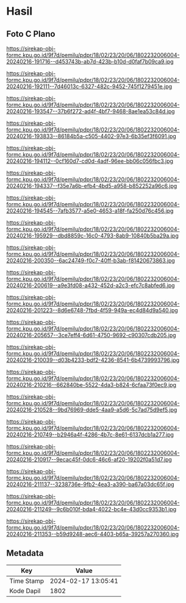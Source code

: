 # Hasil

## Foto C Plano

https://sirekap-obj-formc.kpu.go.id/9f7d/pemilu/pdpr/18/02/23/20/06/1802232006004-20240216-191716--d453743b-ab7d-423b-b10d-d0faf7b09ca9.jpg

https://sirekap-obj-formc.kpu.go.id/9f7d/pemilu/pdpr/18/02/23/20/06/1802232006004-20240216-192111--7d46013c-6327-482c-9452-745f1279451e.jpg

https://sirekap-obj-formc.kpu.go.id/9f7d/pemilu/pdpr/18/02/23/20/06/1802232006004-20240216-193547--37b6f272-ad4f-4bf7-9468-8ae1ea53c84d.jpg

https://sirekap-obj-formc.kpu.go.id/9f7d/pemilu/pdpr/18/02/23/20/06/1802232006004-20240216-193833--86184b5a-c505-4402-97e3-6b35ef3f6091.jpg

https://sirekap-obj-formc.kpu.go.id/9f7d/pemilu/pdpr/18/02/23/20/06/1802232006004-20240216-194112--0cf160d7-cd0d-4adf-96ee-bb06c056fbc3.jpg

https://sirekap-obj-formc.kpu.go.id/9f7d/pemilu/pdpr/18/02/23/20/06/1802232006004-20240216-194337--f35e7a6b-efb4-4bd5-a958-b852252a96c6.jpg

https://sirekap-obj-formc.kpu.go.id/9f7d/pemilu/pdpr/18/02/23/20/06/1802232006004-20240216-194545--7afb3577-a5e0-4653-a18f-fa250d76c456.jpg

https://sirekap-obj-formc.kpu.go.id/9f7d/pemilu/pdpr/18/02/23/20/06/1802232006004-20240216-195929--dbd8859c-16c0-4793-8ab9-10840b5ba29a.jpg

https://sirekap-obj-formc.kpu.go.id/9f7d/pemilu/pdpr/18/02/23/20/06/1802232006004-20240216-200350--6ac24749-f0c7-40ff-b3ab-f81420673863.jpg

https://sirekap-obj-formc.kpu.go.id/9f7d/pemilu/pdpr/18/02/23/20/06/1802232006004-20240216-200619--a9e3fd08-a432-452d-a2c3-efc7c8abfed6.jpg

https://sirekap-obj-formc.kpu.go.id/9f7d/pemilu/pdpr/18/02/23/20/06/1802232006004-20240216-201223--8d6e6748-7fbd-4f59-949a-ec4d84d9a540.jpg

https://sirekap-obj-formc.kpu.go.id/9f7d/pemilu/pdpr/18/02/23/20/06/1802232006004-20240216-205657--3ce7eff4-6d61-4750-9692-c90307cdb205.jpg

https://sirekap-obj-formc.kpu.go.id/9f7d/pemilu/pdpr/18/02/23/20/06/1802232006004-20240216-210039--d03b4233-bdf2-4236-8541-6b4739993796.jpg

https://sirekap-obj-formc.kpu.go.id/9f7d/pemilu/pdpr/18/02/23/20/06/1802232006004-20240216-210216--662840be-5522-4da3-b824-6cfaa73f0ec9.jpg

https://sirekap-obj-formc.kpu.go.id/9f7d/pemilu/pdpr/18/02/23/20/06/1802232006004-20240216-210528--9bd76969-dde5-4aa9-a5d6-5c7ad75d9ef5.jpg

https://sirekap-obj-formc.kpu.go.id/9f7d/pemilu/pdpr/18/02/23/20/06/1802232006004-20240216-210749--b2946a4f-4286-4b7c-8e61-6137dcb1a277.jpg

https://sirekap-obj-formc.kpu.go.id/9f7d/pemilu/pdpr/18/02/23/20/06/1802232006004-20240216-210917--9ecac45f-0dc6-46c6-af20-19202f0a51d7.jpg

https://sirekap-obj-formc.kpu.go.id/9f7d/pemilu/pdpr/18/02/23/20/06/1802232006004-20240216-211137--3238736e-9fb2-4ea3-a390-ba67a03dc65f.jpg

https://sirekap-obj-formc.kpu.go.id/9f7d/pemilu/pdpr/18/02/23/20/06/1802232006004-20240216-211249--9c6b010f-bda4-4022-bc4e-43d0cc9353b1.jpg

https://sirekap-obj-formc.kpu.go.id/9f7d/pemilu/pdpr/18/02/23/20/06/1802232006004-20240216-211353--b59d9248-aec6-4403-b65a-39257a270360.jpg


## Metadata

| Key        | Value               |
| ---------- | ------------------- |
| Time Stamp | 2024-02-17 13:05:41 |
| Kode Dapil | 1802                |



